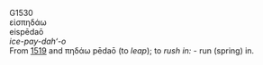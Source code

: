 <body>
  <p>G1530<br>  εἰσπηδάω  <br> eispēdaō  <br><i>ice-pay-dah‘-o </i><br>From <a href="g1519.htm">1519</a> and   πηδάω    pēdaō   (to <i>leap</i>); to <i>rush</i> <i>in:</i> - run (spring) in.<br></p>
 </body>
